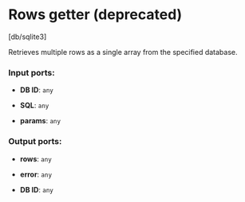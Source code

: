 # Rows getter (deprecated)

[db/sqlite3]

Retrieves multiple rows as a single array from the specified database.

### Input ports:

* __DB ID__: `any`


* __SQL__: `any`


* __params__: `any`


### Output ports:

* __rows__: `any`


* __error__: `any`


* __DB ID__: `any`


